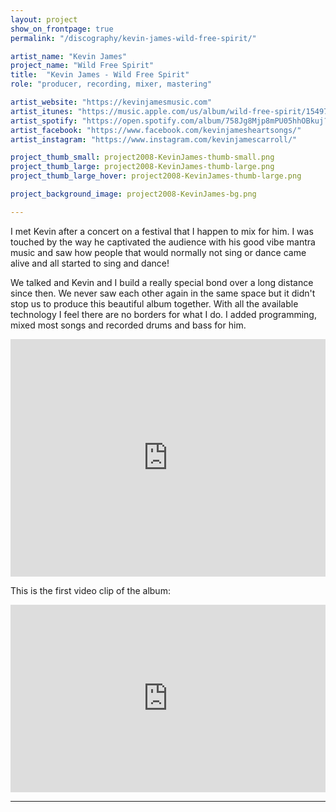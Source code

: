 ```yaml
---
layout: project
show_on_frontpage: true
permalink: "/discography/kevin-james-wild-free-spirit/"

artist_name: "Kevin James"
project_name: "Wild Free Spirit"
title:  "Kevin James - Wild Free Spirit"
role: "producer, recording, mixer, mastering"

artist_website: "https://kevinjamesmusic.com"
artist_itunes: "https://music.apple.com/us/album/wild-free-spirit/1549750027"
artist_spotify: "https://open.spotify.com/album/758Jg8Mjp8mPU05hhOBkuj?si=Dw3y4QQuS3iq4GqiHcENiQ"
artist_facebook: "https://www.facebook.com/kevinjamesheartsongs/"
artist_instagram: "https://www.instagram.com/kevinjamescarroll/"

project_thumb_small: project2008-KevinJames-thumb-small.png
project_thumb_large: project2008-KevinJames-thumb-large.png
project_thumb_large_hover: project2008-KevinJames-thumb-large.png

project_background_image: project2008-KevinJames-bg.png

---
```



I met Kevin after a concert on a festival that I happen to mix for him. I was touched by the way he captivated the audience with his good vibe mantra music and saw how people that would normally not sing or dance came alive and all started to sing and dance!

We talked and Kevin and I build a really special bond over a long distance since then. We never saw each other again in the same space but it didn't stop us to produce this beautiful album together. With all the available technology I feel there are no borders for what I do. I added programming, mixed most songs and recorded drums and bass for him.



<iframe src="https://open.spotify.com/embed/album/758Jg8Mjp8mPU05hhOBkuj" width="100%" height="380" frameborder="0" allowtransparency="true" allow="encrypted-media"></iframe>


This is the first video clip of the album:

<iframe width="100%" height="300" src="https://www.youtube.com/embed/B48kQfFM0Z0?rel=0" frameborder="0" allow="accelerometer; autoplay; clipboard-write; encrypted-media; gyroscope; picture-in-picture" allowfullscreen></iframe>

---


